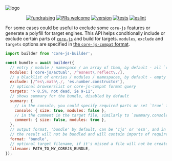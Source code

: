 ![logo](https://user-images.githubusercontent.com/2213682/146607186-8e13ddef-26a4-4ebf-befd-5aac9d77c090.png)

<div align="center">

[![fundraising](https://opencollective.com/core-js/all/badge.svg?label=fundraising)](https://opencollective.com/core-js) [![PRs welcome](https://img.shields.io/badge/PRs-welcome-brightgreen.svg)](https://github.com/zloirock/core-js/blob/master/CONTRIBUTING.md) [![version](https://img.shields.io/npm/v/core-js-builder.svg)](https://www.npmjs.com/package/core-js-builder) [![tests](https://github.com/zloirock/core-js/workflows/tests/badge.svg)](https://github.com/zloirock/core-js/actions) [![eslint](https://github.com/zloirock/core-js/workflows/eslint/badge.svg)](https://github.com/zloirock/core-js/actions)

</div>

For some cases could be useful to exclude some `core-js` features or generate a polyfill for target engines. This API helps conditionally include or exclude certain parts of [`core-js`](https://github.com/zloirock/core-js) and build for targets. `modules`, `exclude` and `targets` options are specified in [the `core-js-compat` format](https://github.com/zloirock/core-js/tree/master/packages/core-js-compat).

```js
import builder from 'core-js-builder';

const bundle = await builder({
  // entry / module / namespace / an array of them, by default - all `core-js` modules
  modules: ['core-js/actual', /^esnext\.reflect\./],
  // a blacklist of entries / modules / namespaces, by default - empty list
  exclude: [/^es\.math\./, 'es.number.constructor'],
  // optional browserslist or core-js-compat format query
  targets: '> 0.5%, not dead, ie 9-11',
  // shows summary for the bundle, disabled by default
  summary: {
    // in the console, you could specify required parts or set `true` for enable all of them
    console: { size: true, modules: false },
    // in the comment in the target file, similarly to `summary.console`
    comment: { size: false, modules: true },
  },
  // output format, 'bundle' by default, can be 'cjs' or 'esm', and in this case
  // the result will not be bundled and will contain imports of required modules
  format: 'bundle',
  // optional target filename, if it's missed a file will not be created
  filename: PATH_TO_MY_COREJS_BUNDLE,
});
```
